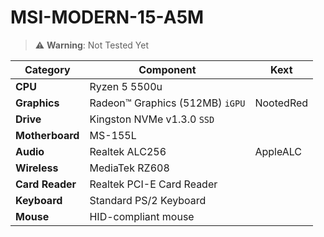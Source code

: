 # MSI-MODERN-15-A5M

> ⚠ **Warning**: Not Tested Yet

| **Category**     | **Component**                   | **Kext**     |
| ---------------- | --------------------------------|--------------|
| **CPU**          | Ryzen 5 5500u                   | 
| **Graphics**     | Radeon™ Graphics (512MB) `iGPU` | NootedRed    |
| **Drive**        | Kingston NVMe v1.3.0 `SSD`      |
| **Motherboard**  | MS-155L                         |
| **Audio**        | Realtek ALC256                  | AppleALC     |
| **Wireless**     | MediaTek RZ608                  |
| **Card Reader**  | Realtek PCI-E Card Reader       |
| **Keyboard**     | Standard PS/2 Keyboard          |
| **Mouse**        | HID-compliant mouse             |
